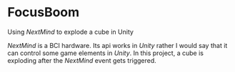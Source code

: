 # FocusBoom
Using _NextMind_ to explode a cube in Unity

_NextMind_ is a BCI hardware. Its api works in _Unity_ rather I would say that it can control some game elements in _Unity_. In this project, a cube is exploding after 
the _NextMind_ event gets triggered.
